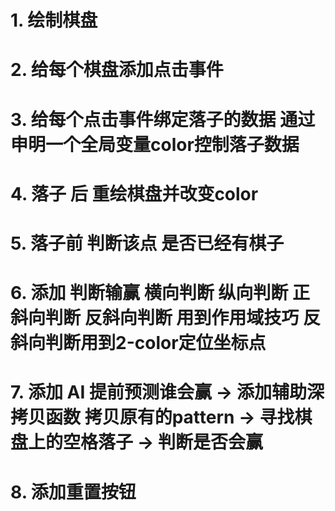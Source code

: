# 1. 绘制棋盘
# 2. 给每个棋盘添加点击事件
# 3. 给每个点击事件绑定落子的数据 通过申明一个全局变量color控制落子数据
# 4. 落子 后 重绘棋盘并改变color
# 5. 落子前 判断该点 是否已经有棋子
# 6. 添加 判断输赢 横向判断 纵向判断 正斜向判断 反斜向判断 用到作用域技巧 反斜向判断用到2-color定位坐标点
# 7. 添加 AI 提前预测谁会赢 -> 添加辅助深拷贝函数 拷贝原有的pattern -> 寻找棋盘上的空格落子 -> 判断是否会赢 
# 8. 添加重置按钮 